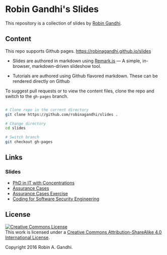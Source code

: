 # Robin Gandhi's Slides
This repository is a collection of slides by [Robin Gandhi](http://faculty.ist.unomaha.edu/rgandhi/).

## Content
This repo supports Github pages. https://robinagandhi.github.io/slides

* Slides are authored in markdown using [Remark.js](https://remarkjs.com) &mdash; A simple, in-browser, markdown-driven slideshow tool.

* Tutorials are authored using Github flavored markdown. These can be rendered directly on Github

To suggest pull requests or to view the content files, clone the repo and switch to the `gh-pages` branch.

```bash

# Clone repo in the current directory
git clone https://github.com/robinagandhi/slides . 

# Change directory
cd slides

# Switch branch
git checkout gh-pages

```

## Links

### Slides
* [PhD in IT with Concentrations](https://robinagandhi.github.io/slides/phd/phd.html)
* [Assurance Cases](https://robinagandhi.github.io/slides/case/assurance-case.html)
* [Assurance Cases Exercise](https://robinagandhi.github.io/slides/case/assurance-case-exercise.html)
* [Coding for Software Security Engineering](https://robinagandhi.github.io/slides/code/code-for-software-se.html)


## License
<a rel="license" href="http://creativecommons.org/licenses/by-sa/4.0/"><img alt="Creative Commons License" style="border-width:0" src="https://i.creativecommons.org/l/by-sa/4.0/88x31.png" /></a><br />This work is licensed under a <a rel="license" href="http://creativecommons.org/licenses/by-sa/4.0/">Creative Commons Attribution-ShareAlike 4.0 International License</a>.

Copyright 2016 Robin A. Gandhi.
